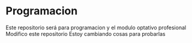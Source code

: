 # Programacion
Este repositorio será para programacion y el modulo optativo profesional
Modifico este repositorio
Estoy cambiando cosas para probarlas
